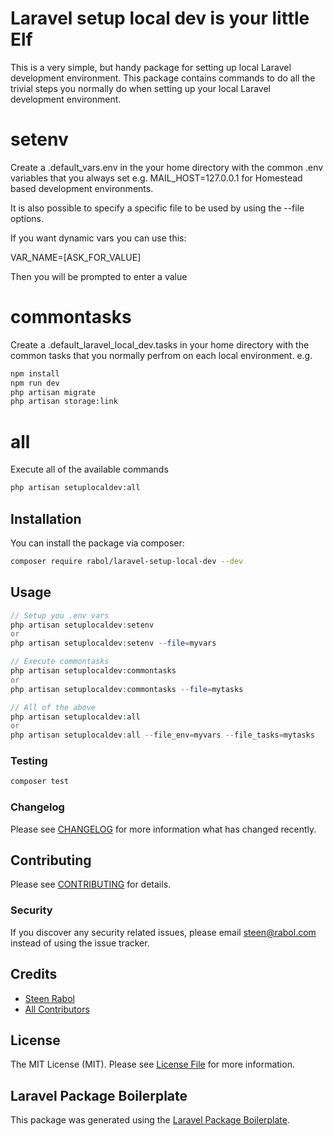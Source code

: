 # Laravel setup local dev is your little Elf


This is a very simple, but handy package for setting up local Laravel development environment.
This package contains commands to do all the trivial steps you normally do when setting up your local Laravel development environment.

# setenv
Create a .default_vars.env in the your home directory with the common .env variables that you always set e.g. MAIL_HOST=127.0.0.1 for Homestead based development environments.

It is also possible to specify a specific file to be used by using the --file options.

If you want dynamic vars you can use this:

VAR_NAME=[ASK_FOR_VALUE]

Then you will be prompted to enter a value

# commontasks
Create a .default_laravel_local_dev.tasks in your home directory with the common tasks that you normally perfrom on each local environment.
e.g.
``` bash
npm install
npm run dev
php artisan migrate
php artisan storage:link
```

# all
Execute all of the available commands
``` bash
php artisan setuplocaldev:all
```
## Installation

You can install the package via composer:

```bash
composer require rabol/laravel-setup-local-dev --dev
```

## Usage

``` php
// Setup you .env vars
php artisan setuplocaldev:setenv
or
php artisan setuplocaldev:setenv --file=myvars

// Execute commontasks
php artisan setuplocaldev:commontasks
or
php artisan setuplocaldev:commontasks --file=mytasks

// All of the above
php artisan setuplocaldev:all
or
php artisan setuplocaldev:all --file_env=myvars --file_tasks=mytasks
```

### Testing

``` bash
composer test
```

### Changelog

Please see [CHANGELOG](CHANGELOG.md) for more information what has changed recently.

## Contributing

Please see [CONTRIBUTING](CONTRIBUTING.md) for details.

### Security

If you discover any security related issues, please email steen@rabol.com instead of using the issue tracker.

## Credits

- [Steen Rabol](https://github.com/rabol)
- [All Contributors](../../contributors)

## License

The MIT License (MIT). Please see [License File](LICENSE.md) for more information.

## Laravel Package Boilerplate

This package was generated using the [Laravel Package Boilerplate](https://laravelpackageboilerplate.com).
